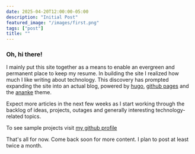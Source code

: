 ```yaml
---
date: 2025-04-20T12:00:00-05:00
description: "Initial Post"
featured_image: "/images/first.png"
tags: ["post"]
title: ""
---
```


### Oh, hi there!

I mainly put this site together as a means to enable an evergreen and permanent place to keep my resume. In building the site I realized how much I like writing about technology. This discovery has prompted expanding the site into an actual blog, powered by [hugo](https://gohugo.io), [github pages](https://pages.github.com/) and the [ananke](https://github.com/theNewDynamic/gohugo-theme-ananke) theme.

Expect more articles in the next few weeks as I start working through the backlog of ideas, projects, outages and generally interesting technology-related topics.

To see sample projects visit [my github profile](https://github.com/jreslock)

That's all for now. Come back soon for more content. I plan to post at least twice a month.
